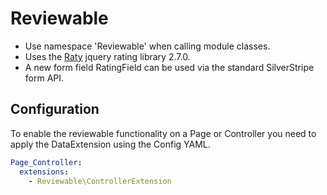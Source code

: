 # Reviewable

 - Use namespace 'Reviewable' when calling module classes.
 - Uses the [Raty](https://github.com/wbotelhos/raty) jquery rating library 2.7.0. 
 - A new form field RatingField can be used via the standard SilverStripe form API.
 
## Configuration
 
 To enable the reviewable functionality on a Page or Controller you need to apply the DataExtension using the Config YAML.
 
 ```yaml
 Page_Controller:
   extensions:
     - Reviewable\ControllerExtension
 ```
 